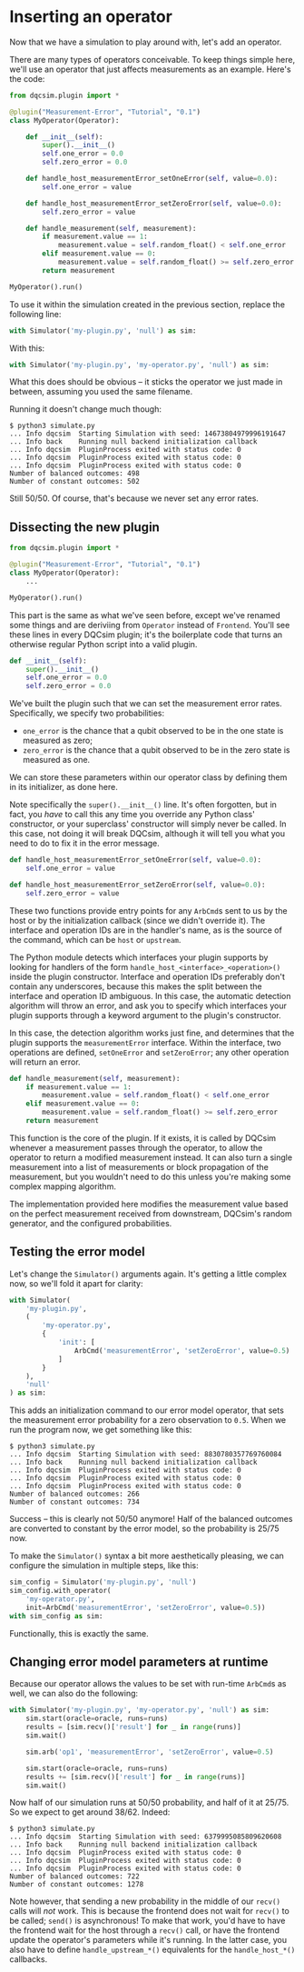 # Inserting an operator

Now that we have a simulation to play around with, let's add an operator.

There are many types of operators conceivable. To keep things simple here,
we'll use an operator that just affects measurements as an example. Here's
the code:

```python
from dqcsim.plugin import *

@plugin("Measurement-Error", "Tutorial", "0.1")
class MyOperator(Operator):

    def __init__(self):
        super().__init__()
        self.one_error = 0.0
        self.zero_error = 0.0

    def handle_host_measurementError_setOneError(self, value=0.0):
        self.one_error = value

    def handle_host_measurementError_setZeroError(self, value=0.0):
        self.zero_error = value

    def handle_measurement(self, measurement):
        if measurement.value == 1:
            measurement.value = self.random_float() < self.one_error
        elif measurement.value == 0:
            measurement.value = self.random_float() >= self.zero_error
        return measurement

MyOperator().run()
```

To use it within the simulation created in the previous section, replace
the following line:

```python
with Simulator('my-plugin.py', 'null') as sim:
```

With this:

```python
with Simulator('my-plugin.py', 'my-operator.py', 'null') as sim:
```

What this does should be obvious – it sticks the operator we just made in
between, assuming you used the same filename.

Running it doesn't change much though:

```console
$ python3 simulate.py 
... Info dqcsim  Starting Simulation with seed: 14673804979996191647
... Info back    Running null backend initialization callback
... Info dqcsim  PluginProcess exited with status code: 0
... Info dqcsim  PluginProcess exited with status code: 0
... Info dqcsim  PluginProcess exited with status code: 0
Number of balanced outcomes: 498
Number of constant outcomes: 502
```

Still 50/50. Of course, that's because we never set any error rates.

## Dissecting the new plugin

```python
from dqcsim.plugin import *

@plugin("Measurement-Error", "Tutorial", "0.1")
class MyOperator(Operator):
    ...

MyOperator().run()
```

This part is the same as what we've seen before, except we've renamed some
things and are deriviing from `Operator` instead of `Frontend`. You'll see
these lines in every DQCsim plugin; it's the boilerplate code that turns an
otherwise regular Python script into a valid plugin.

```python
def __init__(self):
    super().__init__()
    self.one_error = 0.0
    self.zero_error = 0.0
```

We've built the plugin such that we can set the measurement error rates.
Specifically, we specify two probabilities:

 - `one_error` is the chance that a qubit observed to be in the one state is
   measured as zero;
 - `zero_error` is the chance that a qubit observed to be in the zero state is
   measured as one.

We can store these parameters within our operator class by defining them in its
initializer, as done here.

Note specifically the `super().__init__()` line. It's often forgotten, but in
fact, you *have* to call this any time you override any Python class'
constructor, or your superclass' constructor will simply never be called. In
this case, not doing it will break DQCsim, although it will tell you what you
need to do to fix it in the error message.

```python
def handle_host_measurementError_setOneError(self, value=0.0):
    self.one_error = value

def handle_host_measurementError_setZeroError(self, value=0.0):
    self.zero_error = value
```

These two functions provide entry points for any `ArbCmd`s sent to us by the
host or by the initialization callback (since we didn't override it). The
interface and operation IDs are in the handler's name, as is the source of
the command, which can be `host` or `upstream`.

The Python module detects which interfaces your plugin supports by looking for
handlers of the form `handle_host_<interface>_<operation>()` inside the plugin
constructor. Interface and operation IDs preferably don't contain any
underscores, because this makes the split between the interface and operation
ID ambiguous. In this case, the automatic detection algorithm will throw an
error, and ask you to specify which interfaces your plugin supports through a
keyword argument to the plugin's constructor.

In this case, the detection algorithm works just fine, and determines that the
plugin supports the `measurementError` interface. Within the interface, two
operations are defined, `setOneError` and `setZeroError`; any other operation
will return an error.

```python
def handle_measurement(self, measurement):
    if measurement.value == 1:
        measurement.value = self.random_float() < self.one_error
    elif measurement.value == 0:
        measurement.value = self.random_float() >= self.zero_error
    return measurement
```

This function is the core of the plugin. If it exists, it is called by DQCsim
whenever a measurement passes through the operator, to allow the operator to
return a modified measurement instead. It can also turn a single measurement
into a list of measurements or block propagation of the measurement, but you
wouldn't need to do this unless you're making some complex mapping algorithm.

The implementation provided here modifies the measurement value based on the
perfect measurement received from downstream, DQCsim's random generator, and
the configured probabilities.

## Testing the error model

Let's change the `Simulator()` arguments again. It's getting a little complex
now, so we'll fold it apart for clarity:

```python
with Simulator(
    'my-plugin.py',
    (
        'my-operator.py',
        {
            'init': [
                ArbCmd('measurementError', 'setZeroError', value=0.5)
            ]
        }
    ),
    'null'
) as sim:
```

This adds an initialization command to our error model operator, that sets the
measurement error probability for a zero observation to `0.5`. When we run the
program now, we get something like this:

```console
$ python3 simulate.py
... Info dqcsim  Starting Simulation with seed: 8830780357769760084
... Info back    Running null backend initialization callback
... Info dqcsim  PluginProcess exited with status code: 0
... Info dqcsim  PluginProcess exited with status code: 0
... Info dqcsim  PluginProcess exited with status code: 0
Number of balanced outcomes: 266
Number of constant outcomes: 734
```

Success – this is clearly not 50/50 anymore! Half of the balanced outcomes are
converted to constant by the error model, so the probability is 25/75 now.

To make the `Simulator()` syntax a bit more aesthetically pleasing, we can
configure the simulation in multiple steps, like this:

```python
sim_config = Simulator('my-plugin.py', 'null')
sim_config.with_operator(
    'my-operator.py',
    init=ArbCmd('measurementError', 'setZeroError', value=0.5))
with sim_config as sim:
```

Functionally, this is exactly the same.

## Changing error model parameters at runtime

Because our operator allows the values to be set with run-time `ArbCmd`s as
well, we can also do the following:

```python
with Simulator('my-plugin.py', 'my-operator.py', 'null') as sim:
    sim.start(oracle=oracle, runs=runs)
    results = [sim.recv()['result'] for _ in range(runs)]
    sim.wait()

    sim.arb('op1', 'measurementError', 'setZeroError', value=0.5)

    sim.start(oracle=oracle, runs=runs)
    results += [sim.recv()['result'] for _ in range(runs)]
    sim.wait()
```

Now half of our simulation runs at 50/50 probability, and half of it at 25/75.
So we expect to get around 38/62. Indeed:

```console
$ python3 simulate.py 
... Info dqcsim  Starting Simulation with seed: 6379995085809620608
... Info back    Running null backend initialization callback
... Info dqcsim  PluginProcess exited with status code: 0
... Info dqcsim  PluginProcess exited with status code: 0
... Info dqcsim  PluginProcess exited with status code: 0
Number of balanced outcomes: 722
Number of constant outcomes: 1278
```

Note however, that sending a new probability in the middle of our `recv()`
calls will *not* work. This is because the frontend does not wait for `recv()`
to be called; `send()` is asynchronous! To make that work, you'd have to have
the frontend wait for the host through a `recv()` call, or have the frontend
update the operator's parameters while it's running. In the latter case, you
also have to define `handle_upstream_*()` equivalents for the `handle_host_*()`
callbacks.
